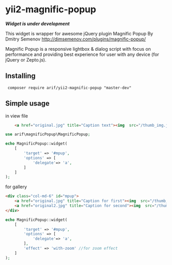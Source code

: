 # yii2-magnific-popup

**_Widget is under development_**

This widget is wrapper for awesome jQuery plugin Magnific Popup By Dmitry Semenov http://dimsemenov.com/plugins/magnific-popup/

Magnific Popup is a responsive lightbox & dialog script with focus on performance and providing best experience for user with any device
(for jQuery or Zepto.js).
## Installing 
``` composer require arif/yii2-magnific-popup "master-dev"```
## Simple usage
in view file 
```html
	<a href="original.jpg" title="Caption text"><img  src="/thumb_img.jpg" alt="Alt"></a>
```
```php
use arif\magnificPopup\MagnificPopup;

echo MagnificPopup::widget(
	[
		'target' => '#mpup',
		'options' => [
			'delegate'=> 'a',
		]
	]
);
```
for gallery
```html
<div class="col-md-6" id="mpup">
	<a href="original.jpg" title="Caption for first"><img  src="/thumb_img.jpg" alt="Alt"></a>
	<a href="original2.jpg" title="Caption for second"><img  src="/thumb_img2.jpg" alt="Alt"></a>
</div>
```
```php
echo MagnificPopup::widget(
	[
		'target' => '#mpup',
		'options' => [
			'delegate'=> 'a',
		],
		'effect' => 'with-zoom' //for zoom effect
	]
);
```
